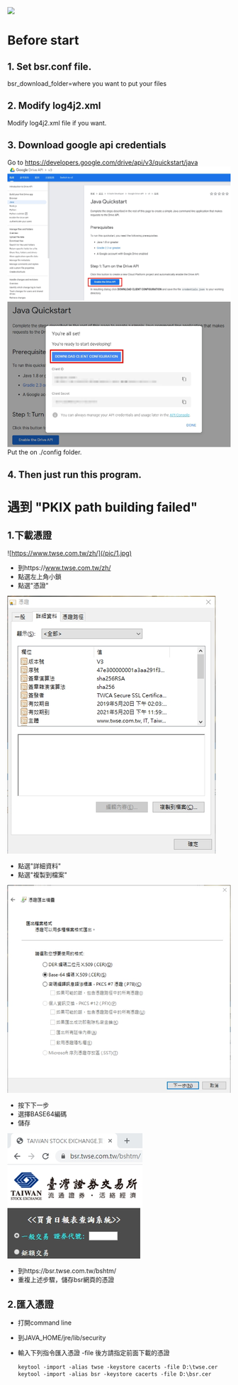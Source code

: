 ![](https://github.com/qqdog1/bsr_data_downloader/workflows/Java%20CI/badge.svg)

# Before start  
## 1. Set bsr.conf file.  
bsr_download_folder=where you want to put your files  

## 2. Modify log4j2.xml  
Modify log4j2.xml file if you want.  

## 3. Download google api credentials
Go to https://developers.google.com/drive/api/v3/quickstart/java
![](/pic/g01.jpg)  
![](/pic/g02.jpg)  
Put the on ./config folder.

## 4. Then just run this program.

# 遇到 "PKIX path building failed"
## 1.下載憑證
![https://www.twse.com.tw/zh/](/pic/1.jpg)  
* 到https://www.twse.com.tw/zh/  
* 點選左上角小鎖  
* 點選"憑證"  

![](/pic/2.jpg)  
* 點選"詳細資料"  
* 點選"複製到檔案"  

![](/pic/3.jpg)  
* 按下下一步
* 選擇BASE64編碼
* 儲存

![](/pic/4.jpg)  
* 到https://bsr.twse.com.tw/bshtm/  
* 重複上述步驟，儲存bsr網頁的憑證  

## 2.匯入憑證  
* 打開command line  
* 到JAVA_HOME/jre/lib/security  
* 輸入下列指令匯入憑證 -file 後方請指定前面下載的憑證  

      keytool -import -alias twse -keystore cacerts -file D:\twse.cer
      keytool -import -alias bsr -keystore cacerts -file D:\bsr.cer 

